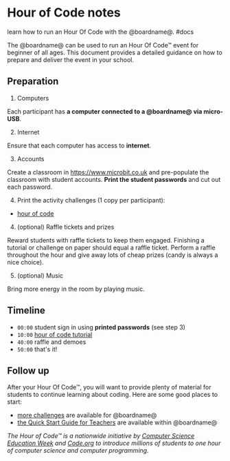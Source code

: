 # Hour of Code notes

learn how to run an Hour Of Code with the @boardname@. #docs

The @boardname@ can be used to run an Hour Of Code™ event for beginner of all ages. This document provides a detailed guidance on how to prepare and deliver the event in your school.

## Preparation

1) Computers

Each participant has **a computer connected to a @boardname@ via micro-USB**.

2) Internet

Ensure that each computer has access to **internet**.

3) Accounts

Create a classroom in https://www.microbit.co.uk and pre-populate the classroom with student accounts. **Print the student passwords** and cut out each password.

4) Print the activity challenges (1 copy per participant):

* [hour of code](/js/hourofcode/challenges)

4) (optional) Raffle tickets and prizes

Reward students with raffle tickets to keep them engaged. Finishing a tutorial or challenge on paper should equal a raffle ticket. Perform a raffle throughout the hour and give away lots of cheap prizes (candy is always a nice choice).

5) (optional) Music

Bring more energy in the room by playing music.

## Timeline

* ``00:00`` student sign in using **printed passwords** (see step 3)
* ``10:00`` [hour of code tutorial](/js/hourofcode)
* ``40:00`` raffle and demoes
* ``50:00`` that's it!

## Follow up

After your Hour Of Code™, you will want to provide plenty of material for students to continue learning about coding. Here are some good places to start:

* [more challenges](/lessonss) are available for @boardname@
* [the Quick Start Guide for Teachers](http://www.slideshare.net/Microsofteduk/bbc-microbit-guide-from-hodder-education) are available within @boardname@

_The Hour of Code™ is a nationwide initiative by [Computer Science Education Week](http://csedweek.org) and [Code.org](http://code.org) to introduce millions of students to one hour of computer science and computer programming._

